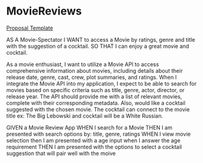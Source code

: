 # MovieReviews
[Proposal Template](https://docs.google.com/document/d/1MZ9fm_BDmQp6SfBz9CN1ajKZib_TTZbzY3ZfVyFPgbg/edit#)

AS A Movie-Spectator
I WANT to access a Movie by ratings, genre and title with the suggestion of a cocktail.
SO THAT I can enjoy a great movie and cocktail.

As a movie enthusiast, I want to utilize a Movie APl to access comprehensive information about movies, including details about their release date, genre, cast, crew, plot summaries, and ratings.
When I integrate the Movie API into my application, I expect to be able to search for movies based on specific criteria such as title, genre, actor, director, or release year. The API should provide me with a list of relevant movies, complete with their corresponding metadata. Also, would like a cocktail suggested with the chosen movie. The cocktail can connect to the movie title ex: The Big Lebowski and cocktail will be a White Russian.

GIVEN a Movie Review App
WHEN I search for a Movie
THEN I am presented with search options by: title, genre, ratings 
WHEN I view movie selection 
then I am presented with a age input
when I answer the age requirement 
THEN I am presented with the options to select a cocktail suggestion that will pair well with the moive 

